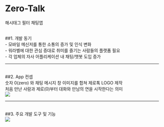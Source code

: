 # Zero-Talk

해시태그 필터 채팅앱 

</br>
##1. 개발 동기</br>
 - 모바일 메신저를 통한 소통의 증가 및 인식 변화</br>
 - 워라벨에 대한 관심 증대로 취미를 즐기는 사람들의 플랫폼 필요</br>
 - 각 업체의 자사 어플리케이션 내 채팅/챗봇 도입 증가 </br>

---

</br>
##2. App 컨셉 </br>
숫자 0(zero) 와 채팅 메시지 창 이미지를 합쳐 제로톡 LOGO 제작</br>
처음 만난 사람과 제로(0)부터 대화와 만남의 연을 시작한다는 의미</br>
<img src="https://user-images.githubusercontent.com/75350289/108331188-da745680-7211-11eb-85be-d5a5b5b70b1b.png" />

---
</br>
##3. 주요 개발 도구 및 기능 </br>
<img src="https://user-images.githubusercontent.com/75350289/108331367-0abbf500-7212-11eb-8add-da3a9702c3a9.png"/>
